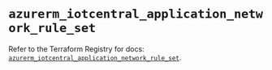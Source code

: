 # `azurerm_iotcentral_application_network_rule_set`

Refer to the Terraform Registry for docs: [`azurerm_iotcentral_application_network_rule_set`](https://registry.terraform.io/providers/hashicorp/azurerm/4.32.0/docs/resources/iotcentral_application_network_rule_set).

